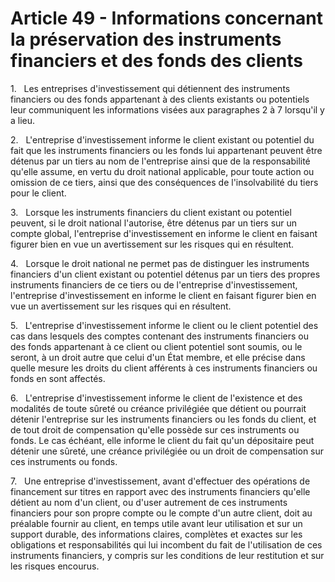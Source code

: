 # Article 49 - Informations concernant la préservation des instruments financiers et des fonds des clients


1.   Les entreprises d'investissement qui détiennent des instruments financiers ou des fonds appartenant à des clients existants ou potentiels leur communiquent les informations visées aux paragraphes 2 à 7 lorsqu'il y a lieu.

2.   L'entreprise d'investissement informe le client existant ou potentiel du fait que les instruments financiers ou les fonds lui appartenant peuvent être détenus par un tiers au nom de l'entreprise ainsi que de la responsabilité qu'elle assume, en vertu du droit national applicable, pour toute action ou omission de ce tiers, ainsi que des conséquences de l'insolvabilité du tiers pour le client.

3.   Lorsque les instruments financiers du client existant ou potentiel peuvent, si le droit national l'autorise, être détenus par un tiers sur un compte global, l'entreprise d'investissement en informe le client en faisant figurer bien en vue un avertissement sur les risques qui en résultent.

4.   Lorsque le droit national ne permet pas de distinguer les instruments financiers d'un client existant ou potentiel détenus par un tiers des propres instruments financiers de ce tiers ou de l'entreprise d'investissement, l'entreprise d'investissement en informe le client en faisant figurer bien en vue un avertissement sur les risques qui en résultent.

5.   L'entreprise d'investissement informe le client ou le client potentiel des cas dans lesquels des comptes contenant des instruments financiers ou des fonds appartenant à ce client ou client potentiel sont soumis, ou le seront, à un droit autre que celui d'un État membre, et elle précise dans quelle mesure les droits du client afférents à ces instruments financiers ou fonds en sont affectés.

6.   L'entreprise d'investissement informe le client de l'existence et des modalités de toute sûreté ou créance privilégiée que détient ou pourrait détenir l'entreprise sur les instruments financiers ou les fonds du client, et de tout droit de compensation qu'elle possède sur ces instruments ou fonds. Le cas échéant, elle informe le client du fait qu'un dépositaire peut détenir une sûreté, une créance privilégiée ou un droit de compensation sur ces instruments ou fonds.

7.   Une entreprise d'investissement, avant d'effectuer des opérations de financement sur titres en rapport avec des instruments financiers qu'elle détient au nom d'un client, ou d'user autrement de ces instruments financiers pour son propre compte ou le compte d'un autre client, doit au préalable fournir au client, en temps utile avant leur utilisation et sur un support durable, des informations claires, complètes et exactes sur les obligations et responsabilités qui lui incombent du fait de l'utilisation de ces instruments financiers, y compris sur les conditions de leur restitution et sur les risques encourus.
